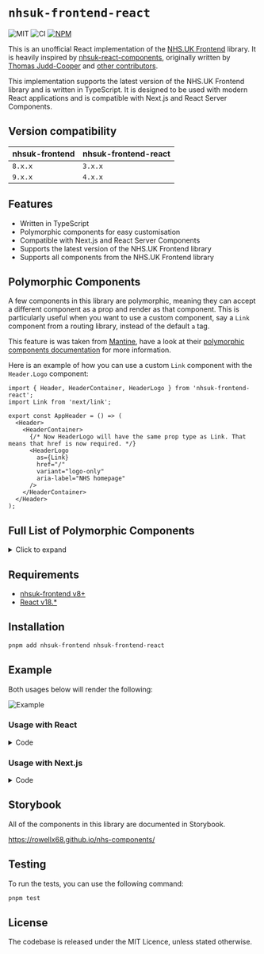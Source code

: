 # `nhsuk-frontend-react`

![MIT](https://img.shields.io/badge/License-MIT-green?style=flat-square)
![CI](https://img.shields.io/github/actions/workflow/status/rowellx68/nhs-components/publish.yml?style=flat-square&label=Build%20and%20Publish)
<a href="https://www.npmjs.com/package/nhsuk-frontend-react">
![NPM](https://img.shields.io/npm/v/nhsuk-frontend-react?style=flat-square&label=Version)
</a>

This is an unofficial React implementation of the [NHS.UK Frontend](https://github.com/nhsuk/nhsuk-frontend) library. It is heavily inspired by [nhsuk-react-components](https://github.com/NHSDigital/nhsuk-react-components), originally written by [Thomas Judd-Cooper](https://github.com/Tomdangov) and [other contributors](https://github.com/NHSDigital/nhsuk-react-components/graphs/contributors).

This implementation supports the latest version of the NHS.UK Frontend library and is written in TypeScript. It is designed to be used with modern React applications and is compatible with Next.js and React Server Components.

## Version compatibility

| nhsuk-frontend | nhsuk-frontend-react |
| -------------- | -------------------- |
| `8.x.x`        | `3.x.x`              |
| `9.x.x`        | `4.x.x`              |

## Features

- Written in TypeScript
- Polymorphic components for easy customisation
- Compatible with Next.js and React Server Components
- Supports the latest version of the NHS.UK Frontend library
- Supports all components from the NHS.UK Frontend library

## Polymorphic Components

A few components in this library are polymorphic, meaning they can accept a different component as a prop and render as that component. This is particularly useful when you want to use a custom component, say a `Link` component from a routing library, instead of the default `a` tag.

This feature is was taken from [Mantine](https://github.com/mantinedev/mantine), have a look at their [polymorphic components documentation](https://mantine.dev/guides/polymorphic/) for more information.

Here is an example of how you can use a custom `Link` component with the `Header.Logo` component:

```tsx
import { Header, HeaderContainer, HeaderLogo } from 'nhsuk-frontend-react';
import Link from 'next/link';

export const AppHeader = () => (
  <Header>
    <HeaderContainer>
      {/* Now HeaderLogo will have the same prop type as Link. That means that href is now required. */}
      <HeaderLogo
        as={Link}
        href="/"
        variant="logo-only"
        aria-label="NHS homepage"
      />
    </HeaderContainer>
  </Header>
);
```

## Full List of Polymorphic Components

<details>
<summary>Click to expand</summary>

- `ActionLink`
- `BackLink`
- `Breadcrumb.BackLink`
- `Breadcrumb.ListItem`
- `Button`
- `Card.Image`
- `Card.Link`
- `ContentList.ListItem`
- `DoDontList.Label`
- `ErrorSummary.ListItem`
- `Fieldset.Legend`
- `Figure.Image`
- `Footer.ListItem`
- `Header.Logo`
- `Header.NavItem`
- `Header.TransactionLink`
- `Heading`
- `Link`
- `Pagination.Item`
- `SummaryList.Row.ActionLink`
- `Tabs.Title`
- `VisuallyHidden`
- `WarningCallout.Label`

</details>

## Requirements

- [nhsuk-frontend v8+](https://github.com/nhsuk/nhsuk-frontend)
- [React v18.\*](https://reactjs.org/)

## Installation

```bash
pnpm add nhsuk-frontend nhsuk-frontend-react
```

## Example

Both usages below will render the following:

![Example](./assets/ask-users-for-their-nhs-number--ask-users-for-their-nhs-number.png)

### Usage with React

<details>
<summary>Code</summary>

```tsx
import {
  Input,
  Header,
  Container,
  Main,
  Column,
  Row,
  Button,
} from 'nhsuk-frontend-react';

const Component = () => (
  <>
    <Header>
      <Header.Container>
        <Header.Logo href="/" variant="logo-only" aria-label="NHS homepage" />
      </Header.Container>
      <Header.Nav />
    </Header>
    <Container>
      <Main>
        <Row>
          <Column width="two-thirds">
            <form>
              <Input
                label="What is your NHS number?"
                labelProps={{ variant: 'page-heading', size: 'l' }}
                width="10"
                hint={
                  <>
                    Your NHS number is a 10 digit number that you find on any
                    letter the NHS has sent you. For example,{' '}
                    <span className="nhsuk-u-nowrap">485 777 3456</span>.
                  </>
                }
              />
              <Button>Continue</Button>
            </form>
          </Column>
        </Row>
      </Main>
    </Container>
  </>
);
```

</details>

### Usage with Next.js

<details>
<summary>Code</summary>

```tsx
import {
  Input,
  Header,
  HeaderContainer, // notice how we have to import HeaderContainer separately
  HeaderLogo, // Next.js does not work with nested components yet
  Container,
  Main,
  Column,
  Row,
  Button,
} from 'nhsuk-frontend-react';

const Component = () => (
  <>
    <Header>
      <HeaderContainer>
        <HeaderLogo href="/" variant="logo-only" aria-label="NHS homepage" />
      </HeaderContainer>
    </Header>
    <Container>
      <Main>
        <Row>
          <Column width="two-thirds">
            <form>
              <Input
                label="What is your NHS number?"
                labelProps={{ variant: 'page-heading', size: 'l' }}
                width="10"
                hint={
                  <>
                    Your NHS number is a 10 digit number that you find on any
                    letter the NHS has sent you. For example,{' '}
                    <span className="nhsuk-u-nowrap">485 777 3456</span>.
                  </>
                }
              />
              <Button>Continue</Button>
            </form>
          </Column>
        </Row>
      </Main>
    </Container>
  </>
);
```

</details>

## Storybook

All of the components in this library are documented in Storybook.

https://rowellx68.github.io/nhs-components/

## Testing

To run the tests, you can use the following command:

```bash
pnpm test
```

## License

The codebase is released under the MIT Licence, unless stated otherwise.
